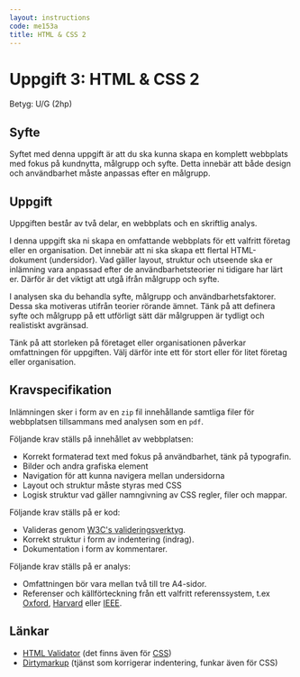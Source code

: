 ```yaml
---
layout: instructions
code: me153a
title: HTML & CSS 2
---
```


# Uppgift 3: HTML & CSS 2

Betyg: U/G (2hp)

## Syfte

Syftet med denna uppgift är att du ska kunna skapa en komplett webbplats med fokus på kundnytta, målgrupp och syfte. Detta innebär att både design och användbarhet måste anpassas efter en målgrupp.

## Uppgift

Uppgiften består av två delar, en webbplats och en skriftlig analys.

I denna uppgift ska ni skapa en omfattande webbplats för ett valfritt företag eller en organisation. Det innebär att ni ska skapa ett flertal HTML-dokument (undersidor). Vad gäller layout, struktur och utseende ska er inlämning vara anpassad efter de användbarhetsteorier ni tidigare har lärt er. Därför är det viktigt att utgå ifrån målgrupp och syfte.

I analysen ska du behandla syfte, målgrupp och användbarhetsfaktorer. Dessa ska motiveras utifrån teorier rörande ämnet. Tänk på att definera syfte och målgrupp på ett utförligt sätt där målgruppen är tydligt och realistiskt avgränsad. 

Tänk på att storleken på företaget eller organisationen påverkar omfattningen för uppgiften. Välj därför inte ett för stort eller för litet företag eller organisation.

## Kravspecifikation

Inlämningen sker i form av en `zip` fil innehållande samtliga filer för webbplatsen tillsammans med analysen som en `pdf`.

Följande krav ställs på innehållet av webbplatsen:

* Korrekt formaterad text med fokus på användbarhet, tänk på typografin.
* Bilder och andra grafiska element
* Navigation för att kunna navigera mellan undersidorna
* Layout och struktur måste styras med CSS
* Logisk struktur vad gäller namngivning av CSS regler, filer och mappar.

Följande krav ställs på er kod:

* Valideras genom [W3C's valideringsverktyg][validator].
* Korrekt struktur i form av indentering (indrag).
* Dokumentation i form av kommentarer.

Följande krav ställs på er analys:

* Omfattningen bör vara mellan två till tre A4-sidor.
* Referenser och källförteckning från ett valfritt referenssystem, t.ex [Oxford][oxford], [Harvard][harvard] eller [IEEE][ieee].

## Länkar

* [HTML Validator][validator] (det finns även för [CSS][css validator])
* [Dirtymarkup][dirtymarkup] (tjänst som korrigerar indentering, funkar även för CSS)

[validator]: http://validator.w3.org
[css validator]: http://jigsaw.w3.org/css-validator/
[dirtymarkup]: http://www.dirtymarkup.com/
[ieee]: http://www.ieee.org/documents/ieeecitationref.pdf
[oxford]: http://www.ub.umu.se/skriva/skriva-referenser/referenser-oxford
[harvard]: http://www.ub.umu.se/skriva/skriva-referenser/referenser-harvard
